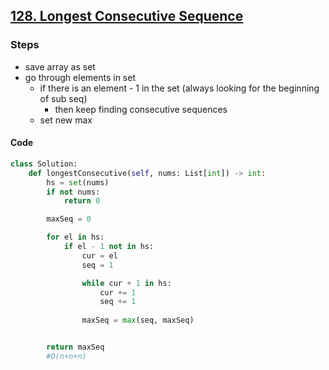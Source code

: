 ## [128. Longest Consecutive Sequence](https://leetcode.com/problems/longest-consecutive-sequence/)
### Steps
- save array as set
- go through elements in set
	- if there is an element  - 1 in the set (always looking for the beginning of sub seq)
		- then keep finding consecutive sequences
	- set new max

#### Code
```Python
class Solution:
    def longestConsecutive(self, nums: List[int]) -> int:
        hs = set(nums)
        if not nums:
            return 0

        maxSeq = 0

        for el in hs:
            if el - 1 not in hs:
                cur = el
                seq = 1

                while cur + 1 in hs:
                    cur += 1
                    seq += 1
                
                maxSeq = max(seq, maxSeq)


        return maxSeq
        #O(n+n+n)
```



